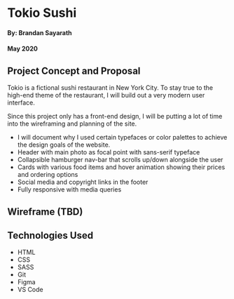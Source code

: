 # Tokio Sushi


#### By: Brandan Sayarath
#### May 2020

## Project Concept and Proposal

Tokio is a fictional sushi restaurant in New York City.  To stay true to the high-end theme of the restaurant, I will build out a very modern user interface.   

Since this project only has a front-end design, I will be putting a lot of time into the wireframing and planning of the site.  

- I will document why I used certain typefaces or color palettes to achieve the design goals of the website. 
- Header with main photo as focal point with sans-serif typeface
- Collapsible hamburger nav-bar that scrolls up/down alongside the user
- Cards with various food items and hover animation showing their prices and ordering options
- Social media and copyright links in the footer
- Fully responsive with media queries 


## Wireframe (TBD)


## Technologies Used
* HTML
* CSS
* SASS
* Git
* Figma
* VS Code




